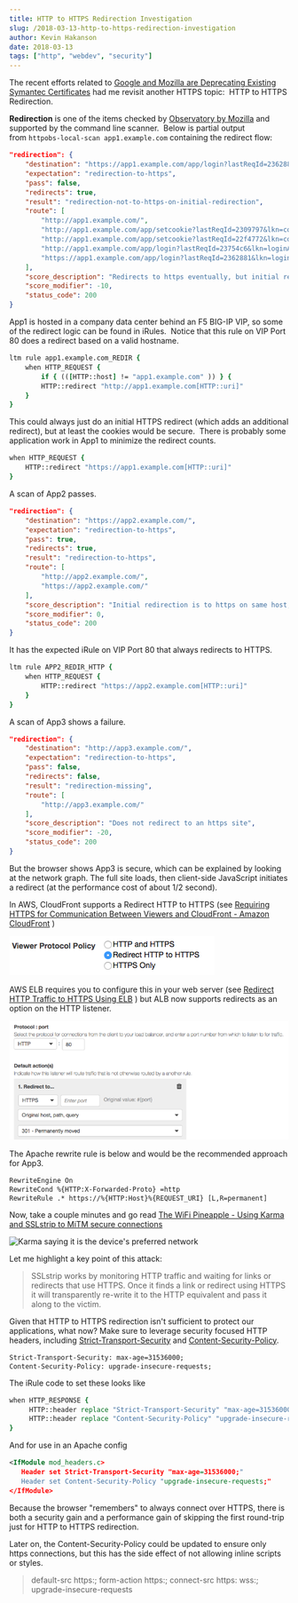 ```yaml
---
title: HTTP to HTTPS Redirection Investigation
slug: /2018-03-13-http-to-https-redirection-investigation
author: Kevin Hakanson
date: 2018-03-13
tags: ["http", "webdev", "security"]
---
```

The recent efforts related to [Google and Mozilla are Deprecating Existing Symantec Certificates](https://blog.qualys.com/ssllabs/2017/09/26/google-and-mozilla-deprecating-existing-symantec-certificates) had me revisit another HTTPS topic:  HTTP to HTTPS Redirection.

**Redirection** is one of the items checked by [Observatory by Mozilla](https://observatory.mozilla.org/) and supported by the command line scanner.  Below is partial output from `httpobs-local-scan app1.example.com` containing the redirect flow:

```json
"redirection": {
    "destination": "https://app1.example.com/app/login?lastReqId=2362881&lkn=loginAllParms",
    "expectation": "redirection-to-https",
    "pass": false,
    "redirects": true,
    "result": "redirection-not-to-https-on-initial-redirection",
    "route": [
        "http://app1.example.com/",
        "http://app1.example.com/app/setcookie?lastReqId=2309797&lkn=cookieSetMachine",
        "http://app1.example.com/app/setcookie?lastReqId=22f4772&lkn=cookieSetMachine&noCookie=on",
        "http://app1.example.com/app/login?lastReqId=23754c6&lkn=loginAllParms",
        "https://app1.example.com/app/login?lastReqId=2362881&lkn=loginAllParms"
    ],
    "score_description": "Redirects to https eventually, but initial redirection is to another http URL",
    "score_modifier": -10,
    "status_code": 200
}
```

App1 is hosted in a company data center behind an F5 BIG-IP VIP, so some of the redirect logic can be found in iRules.  Notice that this rule on VIP Port 80 does a redirect based on a valid hostname.

```tcl
ltm rule app1.example.com_REDIR {
    when HTTP_REQUEST {
        if { (([HTTP::host] != "app1.example.com" )) } {
        HTTP::redirect "http://app1.example.com[HTTP::uri]"
    }
}
```

This could always just do an initial HTTPS redirect (which adds an additional redirect), but at least the cookies would be secure.  There is probably some application work in App1 to minimize the redirect counts.

```tcl
when HTTP_REQUEST {
    HTTP::redirect "https://app1.example.com[HTTP::uri]"
}
```

A scan of App2 passes.

```json
"redirection": {
    "destination": "https://app2.example.com/",
    "expectation": "redirection-to-https",
    "pass": true,
    "redirects": true,
    "result": "redirection-to-https",
    "route": [
        "http://app2.example.com/",
        "https://app2.example.com/"
    ],
    "score_description": "Initial redirection is to https on same host, final destination is https",
    "score_modifier": 0,
    "status_code": 200
}
```

It has the expected iRule on VIP Port 80 that always redirects to HTTPS.

```tcl
ltm rule APP2_REDIR_HTTP {
    when HTTP_REQUEST {
        HTTP::redirect "https://app2.example.com[HTTP::uri]"
    }
}
```

A scan of App3 shows a failure.

```json
"redirection": {
    "destination": "http://app3.example.com/",
    "expectation": "redirection-to-https",
    "pass": false,
    "redirects": false,
    "result": "redirection-missing",
    "route": [
        "http://app3.example.com/"
    ],
    "score_description": "Does not redirect to an https site",
    "score_modifier": -20,
    "status_code": 200
}
```

But the browser shows App3 is secure, which can be explained by looking at the network graph. The full site loads, then client-side JavaScript initiates a redirect (at the performance cost of about 1/2 second).

In AWS, CloudFront supports a Redirect HTTP to HTTPS (see [Requiring HTTPS for Communication Between Viewers and CloudFront - Amazon CloudFront](https://docs.aws.amazon.com/AmazonCloudFront/latest/DeveloperGuide/using-https-viewers-to-cloudfront.html) )

![Viewer Protocol Policy](images/pastedImage_27.png)

AWS ELB requires you to configure this in your web server (see [Redirect HTTP Traffic to HTTPS Using ELB](https://aws.amazon.com/premiumsupport/knowledge-center/redirect-http-https-elb/) ) but ALB now supports redirects as an option on the HTTP listener.

![ALB HTTP Listener settings](images/pastedImage_65.png)

The Apache rewrite rule is below and would be the recommended approach for App3.

```
RewriteEngine On
RewriteCond %{HTTP:X-Forwarded-Proto} =http
RewriteRule .* https://%{HTTP:Host}%{REQUEST_URI} [L,R=permanent]
```

Now, take a couple minutes and go read [The WiFi Pineapple - Using Karma and SSLstrip to MiTM secure connections](https://scotthelme.co.uk/wifi-pineapple-karma-sslstrip/)  

![Karma saying it is the device's preferred network](https://www.troyhunt.com/content/images/2016/02/31233122are-you-my-network3.jpg)

Let me highlight a key point of this attack:

> SSLstrip works by monitoring HTTP traffic and waiting for links or redirects that use HTTPS. Once it finds a link or redirect using HTTPS it will transparently re-write it to the HTTP equivalent and pass it along to the victim.

Given that HTTP to HTTPS redirection isn't sufficient to protect our applications, what now? Make sure to leverage security focused HTTP headers, including [Strict-Transport-Security](https://developer.mozilla.org/en-US/docs/Web/HTTP/Headers/Strict-Transport-Security) and [Content-Security-Policy](https://developer.mozilla.org/en-US/docs/Web/HTTP/Headers/Content-Security-Policy).

```
Strict-Transport-Security: max-age=31536000;
Content-Security-Policy: upgrade-insecure-requests;
```

The iRule code to set these looks like

```tcl
when HTTP_RESPONSE {
     HTTP::header replace "Strict-Transport-Security" "max-age=31536000;"
     HTTP::header replace "Content-Security-Policy" "upgrade-insecure-requests;"
}
```

And for use in an Apache config

```xml
<IfModule mod_headers.c>
   Header set Strict-Transport-Security "max-age=31536000;"
   Header set Content-Security-Policy "upgrade-insecure-requests;"
</IfModule>
```

Because the browser "remembers" to always connect over HTTPS, there is both a security gain and a performance gain of skipping the first round-trip just for HTTP to HTTPS redirection.

Later on, the Content-Security-Policy could be updated to ensure only https connections, but this has the side effect of not allowing inline scripts or styles.

> default-src https:; form-action https:; connect-src https: wss:; upgrade-insecure-requests
